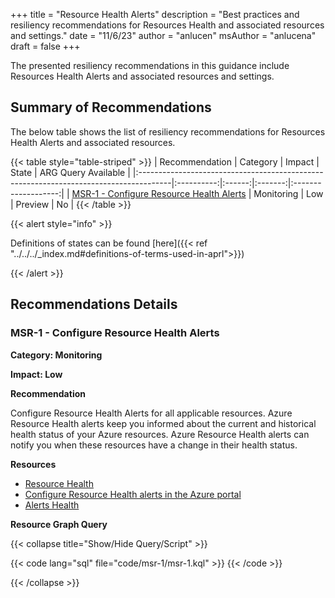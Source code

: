 +++
title = "Resource Health Alerts"
description = "Best practices and resiliency recommendations for Resources Health and associated resources and settings."
date = "11/6/23"
author = "anlucen"
msAuthor = "anlucena"
draft = false
+++

The presented resiliency recommendations in this guidance include Resources Health Alerts and associated resources and settings.

## Summary of Recommendations

The below table shows the list of resiliency recommendations for Resources Health Alerts and associated resources.

{{< table style="table-striped" >}}
| Recommendation                                                                        |  Category  | Impact |  State  | ARG Query Available |
|:--------------------------------------------------------------------------------------|:----------:|:------:|:-------:|:-------------------:|
| [MSR-1 - Configure Resource Health Alerts](#msr-1---configure-resource-health-alerts) | Monitoring |  Low   | Preview |         No          |
{{< /table >}}

{{< alert style="info" >}}

Definitions of states can be found [here]({{< ref "../../../_index.md#definitions-of-terms-used-in-aprl">}})

{{< /alert >}}

## Recommendations Details

### MSR-1 - Configure Resource Health Alerts

**Category: Monitoring**

**Impact: Low**

**Recommendation**

Configure Resource Health Alerts for all applicable resources. Azure Resource Health alerts keep you informed about the current and historical health status of your Azure resources. Azure Resource Health alerts can notify you when these resources have a change in their health status.

**Resources**

- [Resource Health](https://learn.microsoft.com/en-us/azure/service-health/resource-health-overview)
- [Configure Resource Health alerts in the Azure portal](https://learn.microsoft.com/en-us/azure/service-health/resource-health-alert-monitor-guide#create-a-resource-health-alert-rule-in-the-azure-portal)
- [Alerts Health](https://learn.microsoft.com/en-us/azure/service-health/alerts-activity-log-service-notifications-portal)

**Resource Graph Query**

{{< collapse title="Show/Hide Query/Script" >}}

{{< code lang="sql" file="code/msr-1/msr-1.kql" >}} {{< /code >}}

{{< /collapse >}}

<br><br>

